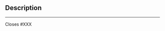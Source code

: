 ## Description

<!-- Add a description of the changes that this PR introduces and the files that
are the most critical to review.
-->

----

Closes #XXX

<!--
< < < < < < < < < < < < < < < < < < < < < < < < < < < < < < < < < ☺
v                               ✰  Thanks for creating a PR! ✰
v    Before smashing the submit button please review the checkboxes.
v    If a checkbox is n/a - please still include it but + a little note why
☺ > > > > > > > > > > > > > > > > > > > > > > > > > > > > > > > > >

**All** items are required. Please add a note to the item if the item is not applicable and
please add links to any relevant follow up issues.

PR review checkboxes:

I have...

- [ ] added a relevant changelog entry to the `Unreleased` section in `CHANGELOG.md`
- [ ] included the correct
      [type prefix](https://github.com/commitizen/conventional-commit-types/blob/v3.0.0/index.json)
      in the PR title
- [ ] targeted the correct branch
      (see [PR Targeting](https://github.com/elysiumstation/blackfury/blob/main/CONTRIBUTING.md#pr-targeting))
- [ ] provided a link in the PR description to the relevant issue or specification
- [ ] reviewed "Files changed" and left comments if necessary
- [ ] confirmed all required CI checks have passed

Code maintenance:

I have...

- [ ] written unit and integration [tests](https://github.com/elysiumstation/blackfury/blob/main/CONTRIBUTING.md#testing)
- [ ] added relevant [`godoc`](https://go.dev/blog/godoc) and [code comments](https://blog.jbowen.dev/2019/09/the-magic-of-go-comments/).
- [ ] updated relevant documentation (`docs/`) or specification (`x/<module>/spec/`)

______

### Reviewers Checklist

**All** items are required.
Please add a note if the item is not applicable
and please add your handle next to the items reviewed
if you only reviewed selected items.

I have...

- [ ] confirmed the correct
      [type prefix](https://github.com/commitizen/conventional-commit-types/blob/v3.0.0/index.json)
      in the PR title
- [ ] confirmed all author checklist items have been addressed
- [ ] confirmed that this PR does not change production code

-->